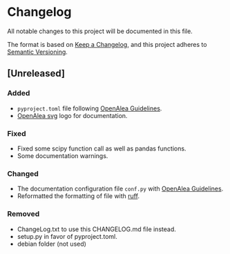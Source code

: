 # Changelog

All notable changes to this project will be documented in this file.

The format is based on [Keep a Changelog](https://keepachangelog.com/en/1.1.0/),
and this project adheres to [Semantic Versioning](https://semver.org/spec/v2.0.0.html).

## [Unreleased]

### Added

- `pyproject.toml` file following [OpenAlea Guidelines](https://openalea.readthedocs.io/en/latest/development/guidelines.html).
- [OpenAlea svg](./doc/_static/openalea_web.svg) logo for documentation.

### Fixed

- Fixed some scipy function call as well as pandas functions.
- Some documentation warnings.

### Changed

- The documentation configuration file `conf.py` with [OpenAlea Guidelines](https://openalea.readthedocs.io/en/latest/development/guidelines.html).
- Reformatted the formatting of file with [ruff](https://docs.astral.sh/ruff/).

### Removed

- ChangeLog.txt to use this CHANGELOG.md file instead.
- setup.py in favor of pyproject.toml.
- debian folder (not used)
